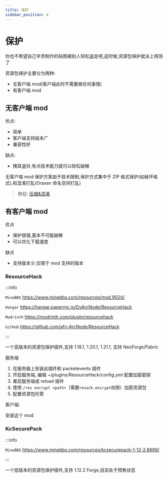 ```yaml
---
title: 保护
sidebar_position: 4
---
```


# 保护

你也不希望自己辛苦制作的贴图被别人轻松盗走吧,这时候,资源包保护就派上用场了

资源包保护主要分为两种:

* 无客户端 mod(客户端此时不需要做任何事情)
* 有客户端 mod

## 无客户端 mod

优点:

* 简单
* 客户端支持版本广
* 兼容性好

缺点:

* 掩耳盗铃,有点技术能力就可以轻松破解

无客户端 mod 保护方案由于技术限制,保护方式集中于 ZIP 格式保护(如破坏格式),和混淆打乱(Oraxen 命名空间打乱)

> 教程: [压缩&混淆](compress.md)

## 有客户端 mod

优点
* 保护很强,基本不可能破解
* 可以优化下载速度

缺点
* 支持版本少,仅限于 mod 支持的版本

### ResourceHack

:::info

`MineBBS` https://www.minebbs.com/resources/mod.9024/

`Hangar` https://hangar.papermc.io/DvArcNode/ResourceHack

`Modrinth` https://modrinth.com/plugin/resourcehack

`GitHub` https://github.com/afn-ArcNode/ResourceHack

:::

一个高版本的资源包保护插件,支持 1.18.1, 1.20.1, 1.21.1, 支持 NeoForge/Fabric

服务端

1. 在服务器上安装此插件和 packetevents 插件
2. 开启服务端, 编辑 ~/plugins/ResourceHack/config.yml 配置加密密钥
3. 重启服务端或 reload 插件
4. 使用 `/res encrypt <path>`（需要`resack.encrypt`权限）加密资源包
5. 配置资源包托管

客户端:

安装这个 mod

### KcSecurePack

:::info

`MineBBS` https://www.minebbs.com/resources/kcsecurepack-1-12-2.8699/

:::

一个低版本的资源包保护插件,支持 1.12.2 Forge,目前处于预售状态